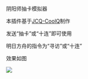 阴阳师抽卡模拟器

本插件基于[JCQ-CoolQ](https://gitee.com/meowy/JCQ-CoolQ)制作

发送“抽卡”或“十连”即可使用

明日方舟的指令为“寻访”或“十连”

效果如图

![](https://github.com/Maooookai/YYSEmulator/raw/master/%E6%95%88%E6%9E%9C%E5%9B%BE.png)
